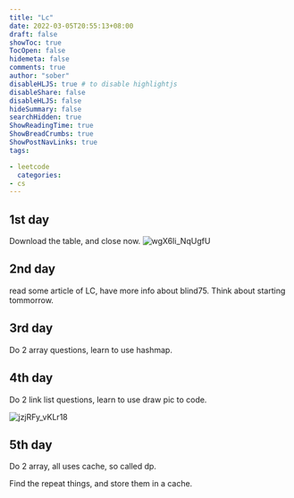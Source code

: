 ```yaml
---
title: "Lc"
date: 2022-03-05T20:55:13+08:00
draft: false
showToc: true
TocOpen: false
hidemeta: false
comments: true
author: "sober"
disableHLJS: true # to disable highlightjs
disableShare: false
disableHLJS: false
hideSummary: false
searchHidden: true
ShowReadingTime: true
ShowBreadCrumbs: true
ShowPostNavLinks: true
tags:

- leetcode
  categories:
- cs
---
```

## 1st day

Download the table, and close now.
![wgX6Ii_NqUgfU](https://cdn.jsdelivr.net/gh/h3x311/upic@main/uPic/2022/wgX6Ii_NqUgfU.jpg)

## 2nd day

read some article of LC, have more info about blind75.
Think about starting tommorrow.

## 3rd day

Do 2 array questions, learn to use hashmap.

## 4th day

Do 2 link list questions, learn to use draw pic to code.

![jzjRFy_vKLr18](https://cdn.jsdelivr.net/gh/h3x311/upic@main/uPic/2022/jzjRFy_vKLr18.png)

## 5th day

Do 2 array, all uses cache, so called dp.

Find the repeat things, and store them in a cache.
